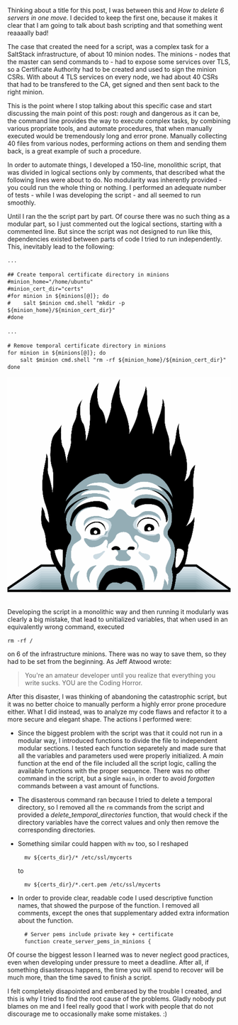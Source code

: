 Thinking about a title for this post, I was between this and *How to delete 6 servers in one move*. I decided to keep the first one, because it makes it clear that I am going to talk about bash scripting and that something went reaaaally bad!

The case that created the need for a script, was a complex task for a SaltStack infrastructure, of about 10 minion nodes. The minions - nodes that the master can send commands to - had to expose some services over TLS, so a Certificate Authority had to be created and used to sign the minion CSRs. With about 4 TLS services on every node, we had about 40 CSRs that had to be transfered to the CA, get signed and then sent back to the right minion.

This is the point where I stop talking about this specific case and start discussing the main point of this post: rough and dangerous as it can be, the command line provides the way to execute complex tasks, by combining various propriate tools, and automate procedures, that when manually executed would be tremendously long and error prone. Manually collecting 40 files from various nodes, performing actions on them and sending them back, is a great example of such a procedure.

In order to automate things, I developed a 150-line, monolithic script, that was divided in logical sections only by comments, that described what the following lines were about to do. No modularity was inherently provided - you could run the whole thing or nothing. I performed an adequate number of tests - while I was developing the script - and all seemed to run smoothly.

Until I ran the the script part by part. Of course there was no such thing as a modular part, so I just commented out the logical sections, starting with a commented line. But since the script was not designed to run like this, dependencies existed between parts of code I tried to run independently. This, inevitably lead to the following:

```
...

## Create temporal certificate directory in minions
#minion_home="/home/ubuntu"
#minion_cert_dir="certs"
#for minion in ${minions[@]}; do
#    salt $minion cmd.shell "mkdir -p ${minion_home}/${minion_cert_dir}"
#done

...

# Remove temporal certificate directory in minions
for minion in ${minions[@]}; do
    salt $minion cmd.shell "rm -rf ${minion_home}/${minion_cert_dir}"
done
```

![Coding Horror](../img/coding-horror.png)

Developing the script in a monolithic way and then running it modularly was clearly a big mistake, that lead to unitialized variables, that when used in an equivalently wrong command, executed

    rm -rf /
    
on 6 of the infrastructure minions. There was no way to save them, so they had to be set from the beginning. As Jeff Atwood wrote:

> You're an amateur developer until you realize that everything you write sucks. YOU are the Coding Horror.

After this disaster, I was thinking of abandoning the catastrophic script, but it was no better choice to manually perform a highly error prone procedure either. What I did instead, was to analyze my code flaws and refactor it to a more secure and elegant shape. The actions I performed were:

* Since the biggest problem with the script was that it could not run in a modular way, I introduced functions to divide the file to independent modular sections. I tested each function separetely and made sure that all the variables and parameters used were properly initialized. A *main* function at the end of the file included all the script logic, calling the available functions with the proper sequence. There was no other command in the script, but a single `main`, in order to avoid *forgotten* commands between a vast amount of functions.
* The disasterous command ran because I tried to delete a temporal directory, so I removed all the `rm` commands from the script and provided a *delete_temporal_directories* function, that would check if the directory variables have the correct values and only then remove the corresponding directories.
* Something similar could happen with `mv` too, so I reshaped

        mv ${certs_dir}/* /etc/ssl/mycerts
    to

        mv ${certs_dir}/*.cert.pem /etc/ssl/mycerts
* In order to provide clear, readable code I used descriptive function names, that showed the purpose of the function. I removed all comments, except the ones that supplementary added extra information about the function.

        # Server pems include private key + certificate
        function create_server_pems_in_minions {


Of course the biggest lesson I learned was to never neglect good practices, even when developing under pressure to meet a deadline. After all, if something disasterous happens, the time you will spend to recover will be much more, than the time saved to finish a script.

I felt completely disapointed and emberased by the trouble I created, and this is why I tried to find the root cause of the problems. Gladly nobody put blames on me and I feel really good that I work with people that do not discourage me to occasionally make some mistakes. :)


